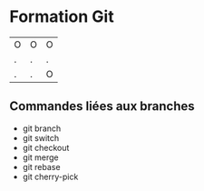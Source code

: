 # Formation Git

| | | |
|-|-|-|
|O|O|O|
|.|.|.|
|.|.|O|

## Commandes liées aux branches

* git branch
* git switch
* git checkout
* git merge
* git rebase
* git cherry-pick

